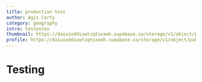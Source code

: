 ```yaml
---
title: production test
author: Agis Carty
category: geography
intro: testestes
thumbnail: https://daiuieddiuwtzqtsxaoh.supabase.co/storage/v1/object/public/images/articles/production-testthumbnail:a2c4909f4b3342fda4857fff3a4fc00f
profile: https://daiuieddiuwtzqtsxaoh.supabase.co/storage/v1/object/public/images/users/8f158250-e7e5-4d32-b6e7-570cf06c680d-profile.jpg
---
```


# Testing
